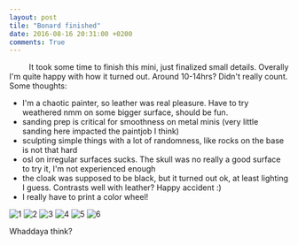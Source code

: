 ```yaml
---
layout: post
tile: "Bonard finished"
date: 2016-08-16 20:31:00 +0200
comments: True
---
```



&nbsp;&nbsp;&nbsp;&nbsp;&nbsp;&nbsp;&nbsp;&nbsp;
It took some time to finish this mini, just finalized small details. Overally I'm quite happy with how it turned out. Around 10-14hrs? Didn't really count. Some thoughts:

*  I'm a chaotic painter, so leather was real pleasure. Have to try weathered nmm on some bigger surface, should be fun.
*  sanding prep is critical for smoothness on metal minis (very little sanding here impacted the paintjob I think)
*  sculpting simple things with a lot of randomness, like rocks on the base is not that hard
*  osl on irregular surfaces sucks. The skull was no really a good surface to try it, I'm not experienced enough
*  the cloak was supposed to be black, but it turned out ok, at least lighting I guess. Contrasts well with leather? Happy accident :)
*  I really have to print a color wheel!

![1](http://drive.google.com/uc?export=view&id=0B8W6Bk6dW7caZUI5Z0ExZ2t3N1U)
![2](http://drive.google.com/uc?export=view&id=0B8W6Bk6dW7caUFdwRWdLM1RoVVk)
![3](http://drive.google.com/uc?export=view&id=0B8W6Bk6dW7caUWFISzNoUTVHRDg)
![4](http://drive.google.com/uc?export=view&id=0B8W6Bk6dW7caSG9qWThTc28tV1U)
![5](http://drive.google.com/uc?export=view&id=0B8W6Bk6dW7cabE5BZXZ5ZktRbDA)
![6](http://drive.google.com/uc?export=view&id=0B8W6Bk6dW7caZy14Nm55ZUplN3M)


Whaddaya think?
